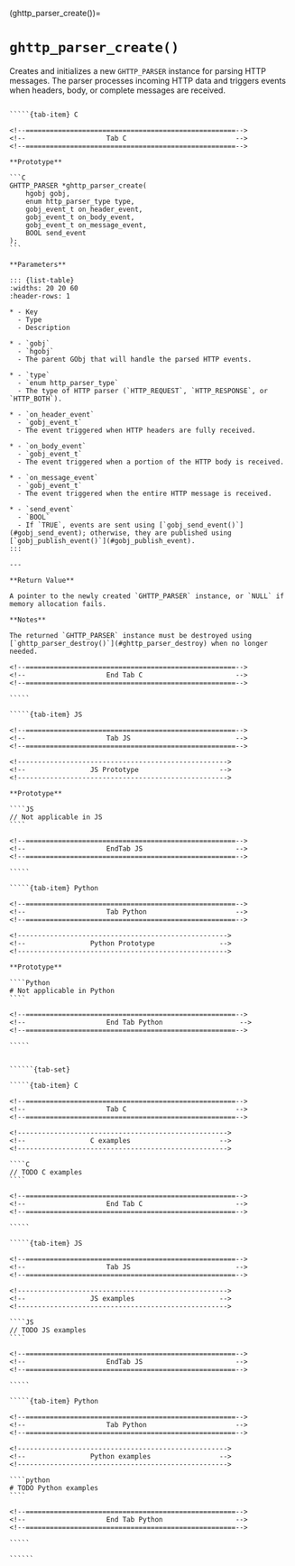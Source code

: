 <!-- ============================================================== -->
(ghttp_parser_create())=
# `ghttp_parser_create()`
<!-- ============================================================== -->

Creates and initializes a new `GHTTP_PARSER` instance for parsing HTTP messages. The parser processes incoming HTTP data and triggers events when headers, body, or complete messages are received.

<!------------------------------------------------------------>
<!--                    Prototypes                          -->
<!------------------------------------------------------------>

``````{tab-set}

`````{tab-item} C

<!--====================================================-->
<!--                    Tab C                           -->
<!--====================================================-->

**Prototype**

```C
GHTTP_PARSER *ghttp_parser_create(
    hgobj gobj,
    enum http_parser_type type,
    gobj_event_t on_header_event,
    gobj_event_t on_body_event,
    gobj_event_t on_message_event,
    BOOL send_event
);
```

**Parameters**

::: {list-table}
:widths: 20 20 60
:header-rows: 1

* - Key
  - Type
  - Description

* - `gobj`
  - `hgobj`
  - The parent GObj that will handle the parsed HTTP events.

* - `type`
  - `enum http_parser_type`
  - The type of HTTP parser (`HTTP_REQUEST`, `HTTP_RESPONSE`, or `HTTP_BOTH`).

* - `on_header_event`
  - `gobj_event_t`
  - The event triggered when HTTP headers are fully received.

* - `on_body_event`
  - `gobj_event_t`
  - The event triggered when a portion of the HTTP body is received.

* - `on_message_event`
  - `gobj_event_t`
  - The event triggered when the entire HTTP message is received.

* - `send_event`
  - `BOOL`
  - If `TRUE`, events are sent using [`gobj_send_event()`](#gobj_send_event); otherwise, they are published using [`gobj_publish_event()`](#gobj_publish_event).
:::

---

**Return Value**

A pointer to the newly created `GHTTP_PARSER` instance, or `NULL` if memory allocation fails.

**Notes**

The returned `GHTTP_PARSER` instance must be destroyed using [`ghttp_parser_destroy()`](#ghttp_parser_destroy) when no longer needed.

<!--====================================================-->
<!--                    End Tab C                       -->
<!--====================================================-->

`````

`````{tab-item} JS

<!--====================================================-->
<!--                    Tab JS                          -->
<!--====================================================-->

<!---------------------------------------------------->
<!--                JS Prototype                    -->
<!---------------------------------------------------->

**Prototype**

````JS
// Not applicable in JS
````

<!--====================================================-->
<!--                    EndTab JS                       -->
<!--====================================================-->

`````

`````{tab-item} Python

<!--====================================================-->
<!--                    Tab Python                      -->
<!--====================================================-->

<!---------------------------------------------------->
<!--                Python Prototype                -->
<!---------------------------------------------------->

**Prototype**

````Python
# Not applicable in Python
````

<!--====================================================-->
<!--                    End Tab Python                   -->
<!--====================================================-->

`````

``````

<!------------------------------------------------------------>
<!--                    Examples                            -->
<!------------------------------------------------------------>

```````{dropdown} Examples

``````{tab-set}

`````{tab-item} C

<!--====================================================-->
<!--                    Tab C                           -->
<!--====================================================-->

<!---------------------------------------------------->
<!--                C examples                      -->
<!---------------------------------------------------->

````C
// TODO C examples
````

<!--====================================================-->
<!--                    End Tab C                       -->
<!--====================================================-->

`````

`````{tab-item} JS

<!--====================================================-->
<!--                    Tab JS                          -->
<!--====================================================-->

<!---------------------------------------------------->
<!--                JS examples                     -->
<!---------------------------------------------------->

````JS
// TODO JS examples
````

<!--====================================================-->
<!--                    EndTab JS                       -->
<!--====================================================-->

`````

`````{tab-item} Python

<!--====================================================-->
<!--                    Tab Python                      -->
<!--====================================================-->

<!---------------------------------------------------->
<!--                Python examples                 -->
<!---------------------------------------------------->

````python
# TODO Python examples
````

<!--====================================================-->
<!--                    End Tab Python                  -->
<!--====================================================-->

`````

``````

```````
